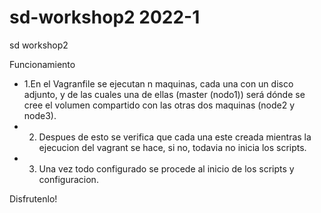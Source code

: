 # sd-workshop2 2022-1
sd workshop2

Funcionamiento

- 1.En el Vagranfile se ejecutan n maquinas, cada una con un disco adjunto, y de las cuales una de ellas (master (nodo1)) será dónde se cree el volumen compartido con las otras dos maquinas (node2 y node3).
- 2. Despues de esto se verifica que cada una este creada mientras la ejecucion del vagrant se hace, si no, todavia no inicia los scripts.
- 3. Una vez todo configurado se procede al inicio de los scripts y configuracion.

Disfrutenlo!
